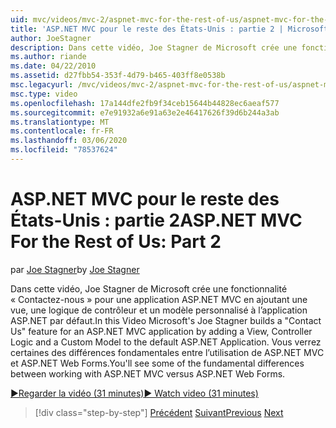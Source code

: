 ```yaml
---
uid: mvc/videos/mvc-2/aspnet-mvc-for-the-rest-of-us/aspnet-mvc-for-the-rest-of-us-part-2
title: 'ASP.NET MVC pour le reste des États-Unis : partie 2 | Microsoft Docs'
author: JoeStagner
description: Dans cette vidéo, Joe Stagner de Microsoft crée une fonctionnalité « Contactez-nous » pour une application ASP.NET MVC en ajoutant une vue, une logique de contrôleur et un modèle personnalisé à t...
ms.author: riande
ms.date: 04/22/2010
ms.assetid: d27fbb54-353f-4d79-b465-403ff8e0538b
msc.legacyurl: /mvc/videos/mvc-2/aspnet-mvc-for-the-rest-of-us/aspnet-mvc-for-the-rest-of-us-part-2
msc.type: video
ms.openlocfilehash: 17a144dfe2fb9f34ceb15644b44828ec6aeaf577
ms.sourcegitcommit: e7e91932a6e91a63e2e46417626f39d6b244a3ab
ms.translationtype: MT
ms.contentlocale: fr-FR
ms.lasthandoff: 03/06/2020
ms.locfileid: "78537624"
---
```

# <a name="aspnet-mvc-for-the-rest-of-us-part-2"></a><span data-ttu-id="4b17e-103">ASP.NET MVC pour le reste des États-Unis : partie 2</span><span class="sxs-lookup"><span data-stu-id="4b17e-103">ASP.NET MVC For the Rest of Us: Part 2</span></span>

<span data-ttu-id="4b17e-104">par [Joe Stagner](https://github.com/JoeStagner)</span><span class="sxs-lookup"><span data-stu-id="4b17e-104">by [Joe Stagner](https://github.com/JoeStagner)</span></span>

<span data-ttu-id="4b17e-105">Dans cette vidéo, Joe Stagner de Microsoft crée une fonctionnalité « Contactez-nous » pour une application ASP.NET MVC en ajoutant une vue, une logique de contrôleur et un modèle personnalisé à l’application ASP.NET par défaut.</span><span class="sxs-lookup"><span data-stu-id="4b17e-105">In this Video Microsoft's Joe Stagner builds a "Contact Us" feature for an ASP.NET MVC application by adding a View, Controller Logic and a Custom Model to the default ASP.NET Application.</span></span> <span data-ttu-id="4b17e-106">Vous verrez certaines des différences fondamentales entre l’utilisation de ASP.NET MVC et ASP.NET Web Forms.</span><span class="sxs-lookup"><span data-stu-id="4b17e-106">You'll see some of the fundamental differences between working with ASP.NET MVC versus ASP.NET Web Forms.</span></span>

[<span data-ttu-id="4b17e-107">&#9654;Regarder la vidéo (31 minutes)</span><span class="sxs-lookup"><span data-stu-id="4b17e-107">&#9654; Watch video (31 minutes)</span></span>](https://channel9.msdn.com/Blogs/ASP-NET-Site-Videos/aspnet-mvc-for-the-rest-of-us-part-2)

> [!div class="step-by-step"]
> <span data-ttu-id="4b17e-108">[Précédent](aspnet-mvc-for-the-rest-of-us-part-1.md)
> [Suivant](aspnet-mvc-for-the-rest-of-us-part-3.md)</span><span class="sxs-lookup"><span data-stu-id="4b17e-108">[Previous](aspnet-mvc-for-the-rest-of-us-part-1.md)
[Next](aspnet-mvc-for-the-rest-of-us-part-3.md)</span></span>
